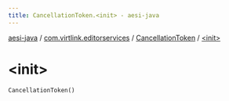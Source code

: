 ```yaml
---
title: CancellationToken.<init> - aesi-java
---
```


[aesi-java](../../index.html) / [com.virtlink.editorservices](../index.html) / [CancellationToken](index.html) / [&lt;init&gt;](.)

# &lt;init&gt;

`CancellationToken()`